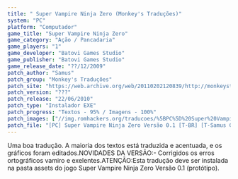 ```yaml
---
title: " Super Vampire Ninja Zero (Monkey's Traduções)"
system: "PC"
platform: "Computador"
game_title: "Super Vampire Ninja Zero"
game_category: "Ação / Pancadaria"
game_players: "1"
game_developer: "Batovi Games Studio"
game_publisher: "Batovi Games Studio"
game_release_date: "??/12/2009"
patch_author: "Samus"
patch_group: "Monkey's Traduções"
patch_site: "https://web.archive.org/web/20110202120839/http://monkeystraducoes.com/"
patch_version: "???"
patch_release: "22/06/2010"
patch_type: "Instalador EXE"
patch_progress: "Textos - 95% / Imagens - 100%"
patch_images: ["//img.romhackers.org/traducoes/%5BPC%5D%20Super%20Vampire%20Ninja%20Zero%20-%20Monkey's%20Tradu%C3%A7%C3%B5es%20-%201.jpg","//img.romhackers.org/traducoes/%5BPC%5D%20Super%20Vampire%20Ninja%20Zero%20-%20Monkey's%20Tradu%C3%A7%C3%B5es%20-%202.jpg","//img.romhackers.org/traducoes/%5BPC%5D%20Super%20Vampire%20Ninja%20Zero%20-%20Monkey's%20Tradu%C3%A7%C3%B5es%20-%203.jpg"]
patch_file: "[PC] Super Vampire Ninja Zero Versão 0.1 [T-BR] [T-Samus G-Monkey's Traduções] [A-2010].zip"
---
```

Uma boa tradução. A maioria dos textos está traduzida e acentuada, e os gráficos foram editados.NOVIDADES DA VERSÃO:- Corrigidos os erros ortográficos vamiro e exelentes.ATENÇÃO:Esta tradução deve ser instalada na pasta assets do jogo Super Vampire Ninja Zero Versão 0.1 (protótipo).